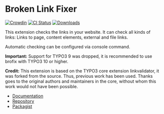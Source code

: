 # Broken Link Fixer

[![Crowdin](https://badges.crowdin.net/typo3-extension-brofix/localized.svg)](https://crowdin.com/project/typo3-extension-brofix)
[![CI Status](https://github.com/sypets/brofix/workflows/CI/badge.svg)](https://github.com/sypets/brofix/actions)
[![Downloads](https://img.shields.io/packagist/dt/sypets/brofix)](https://packagist.org/packages/sypets/brofix)

This extension checks the links
in your website. It can check all kinds of links:
Links to page, content elements, external and file links.

Automatic checking can be configured via console command.

**Important:** Support for TYPO3 9 was dropped, it is recommended to use
brofix with TYPO3 10 or higher.

**Credit:** This extension is based on the TYPO3 core extension linkvalidator,
it was forked from the source. Thus, previous work has been used. Thanks goes
to the original authors and maintainers in the core, without whom this work
would not have been possible.

* [Documentation](https://docs.typo3.org/p/sypets/brofix/main/en-us/)
* [Repository](https://github.com/sypets/brofix)
* [Packagist](https://packagist.org/packages/sypets/brofix)
